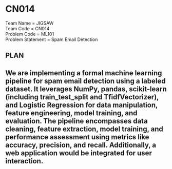 # CN014

Team Name = JIGSAW <br>
Team Code = CN014  <br>
Problem Code = ML101 <br>
Problem Statement = Spam Email Detection <br>


<h2> PLAN <h2>
We are implementing a formal machine learning pipeline for spam email detection using a labeled dataset. It leverages NumPy, pandas, scikit-learn (including train_test_split and TfidfVectorizer), and Logistic Regression for data manipulation, feature engineering, model training, and evaluation. The pipeline encompasses data cleaning, feature extraction, model training, and performance assessment using metrics like accuracy, precision, and recall. Additionally, a web application would be integrated for user interaction.

